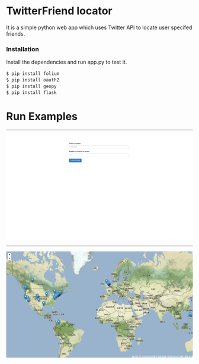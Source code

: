# TwitterFriend locator


It is a simple python web app which uses Twitter API to locate user specifed friends.


### Installation

Install the dependencies and run app.py to test it.

```sh
$ pip install folium
$ pip install oauth2
$ pip install geopy
$ pip install flask
```

# Run Examples
***
![Result:](https://github.com/ReyBroncas/TwitterFriend_locate/blob/master/res/example_1.png)
***
![Result:](https://github.com/ReyBroncas/TwitterFriend_locate/blob/master/res/example_2.png)
